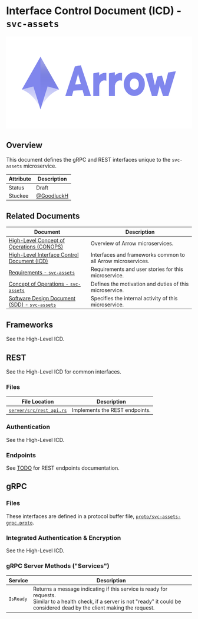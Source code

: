 # Interface Control Document (ICD) - `svc-assets`

<center>

<img src="https://github.com/Arrow-air/tf-github/raw/main/src/templates/doc-banner-services.png" style="height:250px" />

</center>

## Overview

This document defines the gRPC and REST interfaces unique to the `svc-assets` microservice.

Attribute | Description
--- | ---
Status | Draft
Stuckee | [@GoodluckH](https://github.com/GoodluckH)

## Related Documents

Document | Description
--- | ---
[High-Level Concept of Operations (CONOPS)](https://github.com/Arrow-air/se-services/blob/develop/docs/conops.md) | Overview of Arrow microservices.
[High-Level Interface Control Document (ICD)](https://github.com/Arrow-air/se-services/blob/develop/docs/icd.md) | Interfaces and frameworks common to all Arrow microservices.
[Requirements - `svc-assets`](https://nocodb.arrowair.com/dashboard/#/nc/view/08f51c89-565d-40b4-984e-9ed75eea1f26) | Requirements and user stories for this microservice.
[Concept of Operations - `svc-assets`](./conops.md) | Defines the motivation and duties of this microservice.
[Software Design Document (SDD) - `svc-assets`](./sdd.md) | Specifies the internal activity of this microservice.

## Frameworks

See the High-Level ICD.

## REST

See the High-Level ICD for common interfaces.


### Files

| File Location | Description |
--- | ---
[`server/src/rest_api.rs`](../server/src/rest_api.rs) | Implements the REST endpoints.

### Authentication

See the High-Level ICD.

### Endpoints

See [TODO](./) for REST endpoints documentation.

## gRPC

### Files

These interfaces are defined in a protocol buffer file,
[`proto/svc-assets-grpc.proto`](../proto/svc-assets-grpc.proto).

### Integrated Authentication & Encryption

See the High-Level ICD.

### gRPC Server Methods ("Services")

| Service | Description |
| ---- | ---- |
| `IsReady` | Returns a message indicating if this service is ready for requests. <br>Similar to a health check, if a server is not "ready" it could be considered dead by the client making the request.
